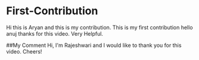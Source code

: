 # First-Contribution
Hi this is Aryan and this is my contribution.
This is my first contribution
hello anuj thanks for this video. Very Helpful.

##My Comment
Hi, I'm Rajeshwari and I would like to thank you for this video. Cheers!
